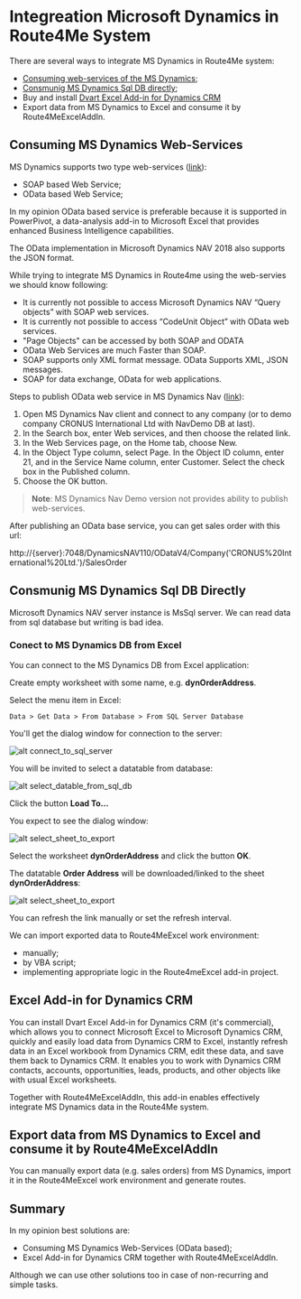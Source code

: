 # Integreation Microsoft Dynamics in Route4Me System

There are several ways to integrate MS Dynamics in Route4Me system:

- [Consuming web-services of the MS Dynamics](#consuming-ms-dynamics-web-services);
- [Consmunig MS Dynamics Sql DB directly](#consmunig-ms-dynamics-sql-db-directly);
- Buy and install [Dvart Excel Add-in for Dynamics CRM](https://www.devart.com/excel-addins/dynamics-crm.html)
- Export data from MS Dynamics to Excel and consume it by Route4MeExcelAddIn.

## Consuming MS Dynamics Web-Services 

MS Dynamics supports two type web-services ([link](https://docs.microsoft.com/en-us/dynamics-nav/web-services)):
- SOAP based Web Service;
- OData based Web Service;

In my opinion OData based service is preferable because it is supported in PowerPivot, a data-analysis add-in to Microsoft Excel that provides enhanced Business Intelligence capabilities.

The OData implementation in Microsoft Dynamics NAV 2018 also supports the JSON format.

While trying to integrate MS Dynamics in Route4me using the web-servies we should know following:
- It is currently not possible to access Microsoft Dynamics NAV “Query objects” with SOAP web services.
- It is currently not possible to access “CodeUnit Object” with OData web services.
- "Page Objects" can be accessed by both SOAP and ODATA
- OData Web Services are much Faster than SOAP.
- SOAP supports only XML format message. OData Supports XML, JSON messages.
- SOAP for data exchange, OData for web applications.

Steps to publish OData web service in MS Dynamics Nav ([link](https://docs.microsoft.com/en-us/dynamics-nav/walkthrough-creating-and-interacting-odata-v4-bound-action)):

1. Open MS Dynamics Nav client and connect to any company (or to demo company CRONUS International Ltd with NavDemo DB at last).
2. In the Search box, enter Web services, and then choose the related link.
3. In the Web Services page, on the Home tab, choose New.
4. In the Object Type column, select Page. In the Object ID column, enter 21, and in the Service Name column, enter Customer. Select the check box in the Published column.
5. Choose the OK button.



> **Note**: MS Dynamics Nav Demo version not provides ability to publish web-services.

After publishing an OData base service, you can get sales order with this url:

http://{server}:7048/DynamicsNAV110/ODataV4/Company('CRONUS%20International%20Ltd.')/SalesOrder


## Consmunig MS Dynamics Sql DB Directly

Microsoft Dynamics NAV server instance is MsSql server. We can read data from sql database but writing is bad idea.

### Conect to MS Dynamics DB from Excel

You can connect to the MS Dynamics DB from Excel application:

Create empty worksheet with some name, e.g. **dynOrderAddress**.

Select the menu item in Excel: 

```Data > Get Data > From Database > From SQL Server Database```

You'll get the dialog window for connection to the server:

![alt connect_to_sql_server](image/connect_to_sql_server.jpg "Connect to SQL server")

You will be invited to select a datatable from database:

![alt select_datable_from_sql_db](image/select_datatable_from_sql_db.jpg "Select a datatable from SQL database")

Click the button **Load To...**

You expect to see the dialog window:

![alt select_sheet_to_export](image/select_datatable_from_sql_db.jpg "Select the worksheet to export the datatable")

Select the worksheet **dynOrderAddress** and click the button **OK**.

The datatable **Order Address** will be downloaded/linked to the sheet **dynOrderAddress**:

![alt select_sheet_to_export](image/sheet_dyn_order_address.jpg "Worksheet dynOrderAddress")

You can refresh the link manually or set the refresh interval.  

We can import exported data to Route4MeExcel work environment:
- manually;
- by VBA script;
- implementing appropriate logic in the Route4meExcel add-in project.


## Excel Add-in for Dynamics CRM

You can install Dvart Excel Add-in for Dynamics CRM (it's commercial), which allows you to connect Microsoft Excel to Microsoft Dynamics CRM, quickly and easily load data from Dynamics CRM to Excel, instantly refresh data in an Excel workbook from Dynamics CRM, edit these data, and save them back to Dynamics CRM. It enables you to work with Dynamics CRM contacts, accounts, opportunities, leads, products, and other objects like with usual Excel worksheets.

Together with Route4MeExcelAddIn, this add-in enables effectively integrate MS Dynamics data in the Route4Me system.


## Export data from MS Dynamics to Excel and consume it by Route4MeExcelAddIn

You can manually export data (e.g. sales orders) from MS Dynamics, import it in the Route4MeExcel work environment and generate routes.


## Summary

In my opinion best solutions are:
- Consuming MS Dynamics Web-Services  (OData based);
- Excel Add-in for Dynamics CRM together with Route4MeExcelAddIn.

Although we can use other solutions too in case of non-recurring and simple tasks.
